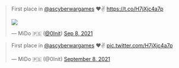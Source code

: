 > First place in [@ascyberwargames](https://twitter.com/ascyberwargames) ♥✌️ <https://t.co/H7jXjc4a7p>
> 
> [![](https://pbs.twimg.com/media/E-wlvZcXEAkI-JL.jpg?name=thumb)](https://twitter.com/0Init/status/1435563880357548033/photo/1)
> 
> — MiDo 🇵🇸 ([@0Init](https://twitter.com/0Init)) [Sep 8, 2021](https://twitter.com/0Init/status/1435563880357548033)
<html>
  <blockquote class="twitter-tweet"><p lang="en" dir="ltr">First place in <a href="https://twitter.com/ascyberwargames?ref_src=twsrc%5Etfw">@ascyberwargames</a> ♥✌️ <a href="https://t.co/H7jXjc4a7p">pic.twitter.com/H7jXjc4a7p</a></p>&mdash; MiDo 🇵🇸 (@0Init) <a href="https://twitter.com/0Init/status/1435563880357548033?ref_src=twsrc%5Etfw">September 8, 2021</a></blockquote> <script async src="https://platform.twitter.com/widgets.js" charset="utf-8"></script> 
  </html>
